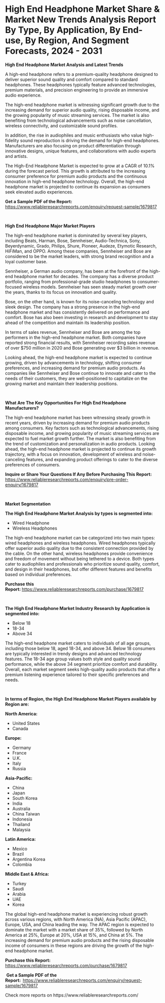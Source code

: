 <p><h1>High End Headphone Market Share & Market New Trends Analysis Report By Type, By Application, By End-use, By Region, And Segment Forecasts, 2024 - 2031</h1></p><p><strong>High End Headphone Market Analysis and Latest Trends</strong></p>
<p><p>A high-end headphone refers to a premium-quality headphone designed to deliver superior sound quality and comfort compared to standard headphones. These headphones typically feature advanced technologies, premium materials, and precision engineering to provide an immersive audio experience.</p><p>The high-end headphone market is witnessing significant growth due to the increasing demand for superior audio quality, rising disposable income, and the growing popularity of music streaming services. The market is also benefiting from technological advancements such as noise cancellation, wireless connectivity, and customizable sound profiles.</p><p>In addition, the rise in audiophiles and music enthusiasts who value high-fidelity sound reproduction is driving the demand for high-end headphones. Manufacturers are also focusing on product differentiation through innovative designs, unique features, and collaborations with audio experts and artists.</p><p>The High-End Headphone Market is expected to grow at a CAGR of 10.1% during the forecast period. This growth is attributed to the increasing consumer preference for premium audio products and the continuous innovation in high-end headphone technology. Overall, the high-end headphone market is projected to continue its expansion as consumers seek elevated audio experiences.</p></p>
<p><strong>Get a Sample PDF of the Report:&nbsp;</strong> <a href="https://www.reliableresearchreports.com/enquiry/request-sample/1679817">https://www.reliableresearchreports.com/enquiry/request-sample/1679817</a></p>
<p>&nbsp;</p>
<p><strong>High End Headphone Major Market Players</strong></p>
<p><p>The high-end headphone market is dominated by several key players, including Beats, Harman, Bose, Sennheiser, Audio-Technica, Sony, Beyerdynamic, Grado, Philips, Shure, Pioneer, Audeze, Etymotic Research, HiFiMan, and OPPO. Among these companies, Sennheiser and Bose are considered to be the market leaders, with strong brand recognition and a loyal customer base.</p><p>Sennheiser, a German audio company, has been at the forefront of the high-end headphone market for decades. The company has a diverse product portfolio, ranging from professional-grade studio headphones to consumer-focused wireless models. Sennheiser has seen steady market growth over the years, thanks to its focus on innovation and quality.</p><p>Bose, on the other hand, is known for its noise-canceling technology and sleek design. The company has a strong presence in the high-end headphone market and has consistently delivered on performance and comfort. Bose has also been investing in research and development to stay ahead of the competition and maintain its leadership position.</p><p>In terms of sales revenue, Sennheiser and Bose are among the top performers in the high-end headphone market. Both companies have reported strong financial results, with Sennheiser recording sales revenue of over $750 million in 2020 and Bose generating over $3 billion in revenue.</p><p>Looking ahead, the high-end headphone market is expected to continue growing, driven by advancements in technology, shifting consumer preferences, and increasing demand for premium audio products. As companies like Sennheiser and Bose continue to innovate and cater to the needs of their customers, they are well-positioned to capitalize on the growing market and maintain their leadership positions.</p></p>
<p>&nbsp;</p>
<p><strong>What Are The Key Opportunities For High End Headphone Manufacturers?</strong></p>
<p><p>The high-end headphone market has been witnessing steady growth in recent years, driven by increasing demand for premium audio products among consumers. Key factors such as technological advancements, rising disposable income, and growing popularity of music streaming services are expected to fuel market growth further. The market is also benefiting from the trend of customization and personalization in audio products. Looking ahead, the high-end headphone market is projected to continue its growth trajectory, with a focus on innovation, development of wireless and noise-canceling features, and expanding product offerings to cater to the diverse preferences of consumers.</p></p>
<p><strong>Inquire or Share Your Questions If Any Before Purchasing This Report:</strong> <a href="https://www.reliableresearchreports.com/enquiry/pre-order-enquiry/1679817">https://www.reliableresearchreports.com/enquiry/pre-order-enquiry/1679817</a></p>
<p>&nbsp;</p>
<p><strong>Market Segmentation</strong></p>
<p><strong>The High End Headphone Market Analysis by types is segmented into:</strong></p>
<p><ul><li>Wired Headphone</li><li>Wireless Headphones</li></ul></p>
<p><p>The high-end headphone market can be categorized into two main types: wired headphones and wireless headphones. Wired headphones typically offer superior audio quality due to the consistent connection provided by the cable. On the other hand, wireless headphones provide convenience and freedom of movement without being tethered to a device. Both types cater to audiophiles and professionals who prioritize sound quality, comfort, and design in their headphones, but offer different features and benefits based on individual preferences.</p></p>
<p><strong>Purchase this Report:&nbsp;</strong><a href="https://www.reliableresearchreports.com/purchase/1679817">https://www.reliableresearchreports.com/purchase/1679817</a></p>
<p>&nbsp;</p>
<p><strong>The High End Headphone Market Industry Research by Application is segmented into:</strong></p>
<p><ul><li>Below 18</li><li>18-34</li><li>Above 34</li></ul></p>
<p><p>The high-end headphone market caters to individuals of all age groups, including those below 18, aged 18-34, and above 34. Below 18 consumers are typically interested in trendy designs and advanced technology features. The 18-34 age group values both style and quality sound performance, while the above 34 segment prioritize comfort and durability. Overall, each market segment seeks high-quality audio products that offer a premium listening experience tailored to their specific preferences and needs.</p></p>
<p>&nbsp;</p>
<p><strong>In terms of Region, the High End Headphone Market Players available by Region are:</strong></p>
<p>
    <p> <strong> North America: </strong>
        <ul>
            <li>United States</li>
            <li>Canada</li>
        </ul>
        </p> 
    <p> <strong> Europe: </strong>
        <ul>
            <li>Germany</li>
            <li>France</li>
            <li>U.K.</li>
            <li>Italy</li>
            <li>Russia</li>
        </ul>
        </p> 
    <p> <strong> Asia-Pacific: </strong>
        <ul>
            <li>China</li>
            <li>Japan</li>
            <li>South Korea</li>
            <li>India</li>
            <li>Australia</li>
            <li>China Taiwan</li>
            <li>Indonesia</li>
            <li>Thailand</li>
            <li>Malaysia</li>
        </ul>
        </p> 
    <p> <strong> Latin America: </strong>
        <ul>
            <li>Mexico</li>
            <li>Brazil</li>
            <li>Argentina Korea</li>
            <li>Colombia</li>
        </ul>
        </p> 
    <p> <strong> Middle East & Africa: </strong>
        <ul>
            <li>Turkey</li>
            <li>Saudi</li>
            <li>Arabia</li>
            <li>UAE</li>
            <li>Korea</li>
        </ul>
    </p>
    </p>
<p><p>The global high-end headphone market is experiencing robust growth across various regions, with North America (NA), Asia Pacific (APAC), Europe, USA, and China leading the way. The APAC region is expected to dominate the market with a market share of 35%, followed by North America at 25%, Europe at 20%, USA at 15%, and China at 5%. The increasing demand for premium audio products and the rising disposable income of consumers in these regions are driving the growth of the high-end headphone market.</p></p>
<p><strong>Purchase this Report: </strong><a href="https://www.reliableresearchreports.com/purchase/1679817">https://www.reliableresearchreports.com/purchase/1679817</a></p>
<p>&nbsp;<strong>Get a Sample PDF of the Report:&nbsp;&nbsp;</strong><a href="https://www.reliableresearchreports.com/enquiry/request-sample/1679817">https://www.reliableresearchreports.com/enquiry/request-sample/1679817</a></p>
<p><strong></strong></p>
<p>Check more reports on https://www.reliableresearchreports.com/</p>